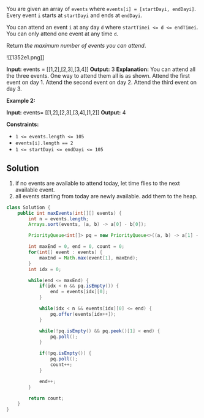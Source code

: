 You are given an array of `events` where `events[i] = [startDayi, endDayi]`. Every event `i` starts at `startDayi` and ends at `endDayi`.

You can attend an event `i` at any day `d` where `startTimei <= d <= endTimei`. You can only attend one event at any time `d`.

Return _the maximum number of events you can attend_.

![[1352e1.png]]

**Input:** events = [[1,2],[2,3],[3,4]]
**Output:** 3
**Explanation:** You can attend all the three events.
One way to attend them all is as shown.
Attend the first event on day 1.
Attend the second event on day 2.
Attend the third event on day 3.

**Example 2:**

**Input:** events= [[1,2],[2,3],[3,4],[1,2]]
**Output:** 4

**Constraints:**

- `1 <= events.length <= 105`
- `events[i].length == 2`
- `1 <= startDayi <= endDayi <= 105`

## Solution

1. if no events are available to attend today, let time flies to the next available event.
2. all events starting from today are newly available. add them to the heap.


```java
class Solution {
    public int maxEvents(int[][] events) {
        int n = events.length;
        Arrays.sort(events, (a, b) -> a[0] - b[0]);

        PriorityQueue<int[]> pq = new PriorityQueue<>((a, b) -> a[1] - b[1]);

        int maxEnd = 0, end = 0, count = 0;
        for(int[] event : events) {
            maxEnd = Math.max(event[1], maxEnd);
        }
        int idx = 0;

        while(end <= maxEnd) {
            if(idx < n && pq.isEmpty()) {
                end = events[idx][0];
            }

            while(idx < n && events[idx][0] <= end) {
                pq.offer(events[idx++]);
            }

            while(!pq.isEmpty() && pq.peek()[1] < end) {
                pq.poll();
            }

            if(!pq.isEmpty()) {
                pq.poll();
                count++;
            } 

            end++;
        }

        return count;
    }
}
```